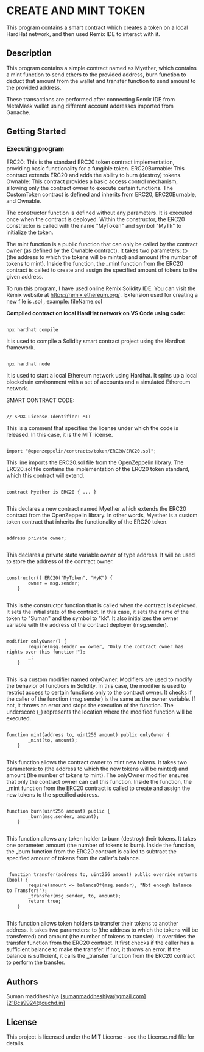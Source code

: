 # CREATE AND MINT TOKEN

This program contains a smart contract which creates a token on a local HardHat network, and then used Remix IDE to interact with it.

## Description

This program contains a simple contract named as Myether, which contains a mint function to send ethers to the provided address,  burn function to deduct that amount from the wallet and transfer function to send amount to the provided address.

These transactions are performed after connecting Remix IDE from MetaMask wallet using different account addresses imported from Ganache.

## Getting Started

### Executing program
ERC20: This is the standard ERC20 token contract implementation, providing basic functionality for a fungible token. ERC20Burnable: This contract extends ERC20 and adds the ability to burn (destroy) tokens. Ownable: This contract provides a basic access control mechanism, allowing only the contract owner to execute certain functions. The CustomToken contract is defined and inherits from ERC20, ERC20Burnable, and Ownable.

The constructor function is defined without any parameters. It is executed once when the contract is deployed. Within the constructor, the ERC20 constructor is called with the name "MyToken" and symbol "MyTk" to initialize the token.

The mint function is a public function that can only be called by the contract owner (as defined by the Ownable contract). It takes two parameters: to (the address to which the tokens will be minted) and amount (the number of tokens to mint). Inside the function, the _mint function from the ERC20 contract is called to create and assign the specified amount of tokens to the given address.

To run this program, I have used online Remix Solidity IDE. You can visit the Remix website at https://remix.ethereum.org/ .
Extension used for creating a new file is .sol , example: fileName.sol

**Compiled contract on local HardHat network on VS Code using code:**

```Hardhat

npx hardhat compile

```

 It is used to compile a Solidity smart contract project using the Hardhat framework. 

 ```Hardhat

npx hardhat node

```

It is used to start a local Ethereum network using Hardhat. It spins up a local blockchain environment with a set of accounts and a simulated Ethereum network. 

SMART CONTRACT CODE:

```solidity

// SPDX-License-Identifier: MIT

```

This is a comment that specifies the license under which the code is released. In this case, it is the MIT license.

```solidity

import "@openzeppelin/contracts/token/ERC20/ERC20.sol";

```

This line imports the ERC20.sol file from the OpenZeppelin library. The ERC20.sol file contains the implementation of the ERC20 token standard, which this contract will extend.

```solidity

contract Myether is ERC20 { ... }  
  
```

This declares a new contract named Myether which extends the ERC20 contract from the OpenZeppelin library. In other words, Myether is a custom token contract that inherits the functionality of the ERC20 token.

```solidity

address private owner;
  
```

This declares a private state variable owner of type address. It will be used to store the address of the contract owner.

```solidity

constructor() ERC20("MyToken", "MyK") {
        owner = msg.sender;
    }
  
```

This is the constructor function that is called when the contract is deployed. It sets the initial state of the contract. In this case, it sets the name of the token to "Suman" and the symbol to "kk". It also initializes the owner variable with the address of the contract deployer (msg.sender).

```solidity

modifier onlyOwner() {
        require(msg.sender == owner, "Only the contract owner has rights over this function!");
        _;
    }
  
```

This is a custom modifier named onlyOwner. Modifiers are used to modify the behavior of functions in Solidity. In this case, the modifier is used to restrict access to certain functions only to the contract owner. It checks if the caller of the function (msg.sender) is the same as the owner variable. If not, it throws an error and stops the execution of the function. The underscore (_) represents the location where the modified function will be executed.

```solidity

function mint(address to, uint256 amount) public onlyOwner {
        _mint(to, amount);
    }
  
```

This function allows the contract owner to mint new tokens. It takes two parameters: to (the address to which the new tokens will be minted) and amount (the number of tokens to mint). The onlyOwner modifier ensures that only the contract owner can call this function. Inside the function, the _mint function from the ERC20 contract is called to create and assign the new tokens to the specified address.

```solidity

function burn(uint256 amount) public {
        _burn(msg.sender, amount);
    }
  
```

This function allows any token holder to burn (destroy) their tokens. It takes one parameter: amount (the number of tokens to burn). Inside the function, the _burn function from the ERC20 contract is called to subtract the specified amount of tokens from the caller's balance.

```solidity

 function transfer(address to, uint256 amount) public override returns (bool) {
        require(amount <= balanceOf(msg.sender), "Not enough balance to Transfer!");
        _transfer(msg.sender, to, amount);
        return true;
    }
  
```

This function allows token holders to transfer their tokens to another address. It takes two parameters: to (the address to which the tokens will be transferred) and amount (the number of tokens to transfer). It overrides the transfer function from the ERC20 contract. It first checks if the caller has a sufficient balance to make the transfer. If not, it throws an error. If the balance is sufficient, it calls the _transfer function from the ERC20 contract to perform the transfer.

## Authors

Suman maddheshiya
[sumanmaddheshiya@gmail.com]
[21Bcs9924@cuchd.in]

## License

This project is licensed under the MIT License - see the License.md file for details.
